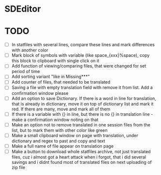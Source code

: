 # SDEditor

# TODO
- [ ] In statfiles with several lines, compare these lines and mark differences with another color
- [ ] Mark block of symbols with variable (like space_{xxx}%space), copy this block to clipboard with single click on it
- [ ] Add function of viewing/comparing files, that were changed for set period of time
- [ ] Add sorting variant "like in Missing***"
- [ ] Add counter of files, that needed to be translated
- [ ] Saving a file with empty translation field with remove it from list. Add a confirmation window please
- [ ] Add an option to save Dictionary. If there is a word in line for translation, that is already in dictionary, move it on top of dictionary list and mark it red. If there are many, move and mark all of them
- [ ] If there is a variable with {} in line, but there is no {} in translation line - make a confirmation window noting on that
- [ ] Make an option not to remove translated in one session files from the list, but to mark them with other color like green
- [ ] Make a small clipboard window on page with translation, under dictionary and regex to past and copy and text
- [ ] Make a full name of file appear on translation page
- [ ] Make a button to download whole statfiles archive, not just translated files, cuz i almost got a heart attack when i forgot, that i did several savings and i didnt found most of translated files on next uploading of zip file 